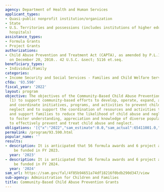 ```yaml
---
agency: Department of Health and Human Services
applicant_types:
- Quasi-public nonprofit institution/organization
- State
- U.S. Territories and possessions (includes institutions of higher education and
  hospitals)
assistance_types:
- Formula Grants
- Project Grants
authorizations:
- Child Abuse Prevention and Treatment Act (CAPTA), as amended by P.L.115-271, enacted
  on December 20, 2010.. 42 U.S.C. &sect; 5116 et.seq.
beneficiary_types:
- Individual/Family
categories:
- Income Security and Social Services - Families and Child Welfare Services
cfda: '93.590'
fiscal_year: '2022'
layout: program
objective: The objectives of the Community-Based Child Abuse Prevention Grants are
  (1) to support community-based efforts to develop, operate, expand, and enhance,
  and coordinate initiatives, programs, and activities to prevent child abuse and
  neglect and to support the coordination of resources and activities to better strengthen
  and support families to reduce the likelihood of child abuse and neglect; and (2)
  to foster understanding, appreciation and knowledge of diverse populations in order
  to effectively prevent and treat child abuse and neglect.
obligations: '[{"x":"2022","sam_estimate":0.0,"sam_actual":65411001.0,"usa_spending_actual":65080625.9},{"x":"2023","sam_estimate":70233400.0,"sam_actual":0.0,"usa_spending_actual":-962523.14},{"x":"2024","sam_estimate":70411000.0,"sam_actual":0.0,"usa_spending_actual":0.0}]'
permalink: /program/93.590.html
popular_name: ''
results:
- description: It is anticipated that 56 formula awards and 6 project awards will
    be funded in FY 2023.
  year: '2023'
- description: It is anticipated that 56 formula awards and 6 project awards will
    be funded in FY 2024.
  year: '2024'
sam_url: https://sam.gov/fal/4f85b94651a74df18216f0bdb290d347/view
sub-agency: Administration for Children and Families
title: Community-Based Child Abuse Prevention Grants
---
```

